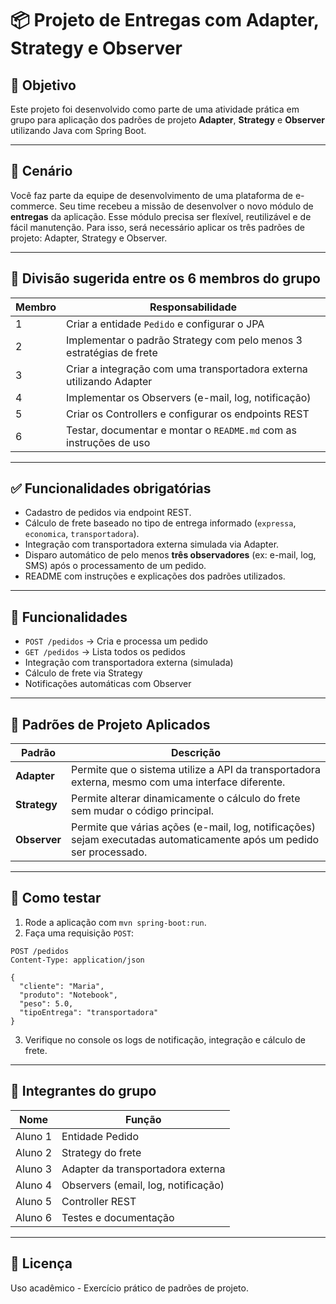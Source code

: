 # 📦 Projeto de Entregas com Adapter, Strategy e Observer

## 🎯 Objetivo
Este projeto foi desenvolvido como parte de uma atividade prática em grupo para aplicação dos padrões de projeto **Adapter**, **Strategy** e **Observer** utilizando Java com Spring Boot.

---

## 🧱 Cenário
Você faz parte da equipe de desenvolvimento de uma plataforma de e-commerce. Seu time recebeu a missão de desenvolver o novo módulo de **entregas** da aplicação. Esse módulo precisa ser flexível, reutilizável e de fácil manutenção. Para isso, será necessário aplicar os três padrões de projeto: Adapter, Strategy e Observer.

---

## 👥 Divisão sugerida entre os 6 membros do grupo

| Membro | Responsabilidade |
|--------|------------------|
| 1      | Criar a entidade `Pedido` e configurar o JPA |
| 2      | Implementar o padrão Strategy com pelo menos 3 estratégias de frete |
| 3      | Criar a integração com uma transportadora externa utilizando Adapter |
| 4      | Implementar os Observers (e-mail, log, notificação) |
| 5      | Criar os Controllers e configurar os endpoints REST |
| 6      | Testar, documentar e montar o `README.md` com as instruções de uso |

---

## ✅ Funcionalidades obrigatórias

- Cadastro de pedidos via endpoint REST.
- Cálculo de frete baseado no tipo de entrega informado (`expressa`, `economica`, `transportadora`).
- Integração com transportadora externa simulada via Adapter.
- Disparo automático de pelo menos **três observadores** (ex: e-mail, log, SMS) após o processamento de um pedido.
- README com instruções e explicações dos padrões utilizados.

---

## 🚀 Funcionalidades

- `POST /pedidos` → Cria e processa um pedido
- `GET /pedidos` → Lista todos os pedidos
- Integração com transportadora externa (simulada)
- Cálculo de frete via Strategy
- Notificações automáticas com Observer

---

## 📐 Padrões de Projeto Aplicados

| Padrão     | Descrição |
|------------|-----------|
| **Adapter** | Permite que o sistema utilize a API da transportadora externa, mesmo com uma interface diferente. |
| **Strategy** | Permite alterar dinamicamente o cálculo do frete sem mudar o código principal. |
| **Observer** | Permite que várias ações (e-mail, log, notificações) sejam executadas automaticamente após um pedido ser processado. |

---

## 🧪 Como testar

1. Rode a aplicação com `mvn spring-boot:run`.
2. Faça uma requisição `POST`:

```
POST /pedidos
Content-Type: application/json

{
  "cliente": "Maria",
  "produto": "Notebook",
  "peso": 5.0,
  "tipoEntrega": "transportadora"
}
```

3. Verifique no console os logs de notificação, integração e cálculo de frete.

---

## 👥 Integrantes do grupo

| Nome | Função |
|------|--------|
| Aluno 1 | Entidade Pedido |
| Aluno 2 | Strategy do frete |
| Aluno 3 | Adapter da transportadora externa |
| Aluno 4 | Observers (email, log, notificação) |
| Aluno 5 | Controller REST |
| Aluno 6 | Testes e documentação |

---

## 📄 Licença
Uso acadêmico - Exercício prático de padrões de projeto.

